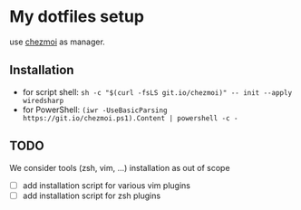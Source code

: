# My dotfiles setup

use [chezmoi](https://chezmoi.io) as manager.

## Installation

- for script shell: ```sh -c "$(curl -fsLS git.io/chezmoi)" -- init --apply wiredsharp```
- for PowerShell: ```(iwr -UseBasicParsing https://git.io/chezmoi.ps1).Content | powershell -c -```

## TODO

We consider tools (zsh, vim, ...) installation as out of scope

- [ ] add installation script for various vim plugins
- [ ] add installation script for zsh plugins
